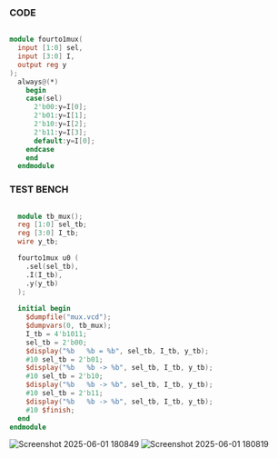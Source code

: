 ### CODE

```verilog

module fourto1mux(
  input [1:0] sel,
  input [3:0] I, 
  output reg y
);
  always@(*)
    begin
    case(sel)
      2'b00:y=I[0];
      2'b01:y=I[1];
      2'b10:y=I[2];
      2'b11:y=I[3];
      default:y=I[0];
    endcase
    end
  endmodule
```

### TEST BENCH

```verilog

  module tb_mux();
  reg [1:0] sel_tb;   
  reg [3:0] I_tb;
  wire y_tb;

  fourto1mux u0 (
    .sel(sel_tb),
    .I(I_tb),
    .y(y_tb)
  );
  
  initial begin
    $dumpfile("mux.vcd");
    $dumpvars(0, tb_mux);
    I_tb = 4'b1011;
    sel_tb = 2'b00;
    $display("%b   %b = %b", sel_tb, I_tb, y_tb); 
    #10 sel_tb = 2'b01;
    $display("%b   %b -> %b", sel_tb, I_tb, y_tb);
    #10 sel_tb = 2'b10;
    $display("%b   %b -> %b", sel_tb, I_tb, y_tb);
    #10 sel_tb = 2'b11;
    $display("%b   %b -> %b", sel_tb, I_tb, y_tb);
    #10 $finish;
  end
endmodule

```

![Screenshot 2025-06-01 180849](https://github.com/user-attachments/assets/fefcca7a-49ab-4277-850f-b6d0ee87702d)
![Screenshot 2025-06-01 180819](https://github.com/user-attachments/assets/bfe06846-db2b-41c3-a348-932ab6191abb)


